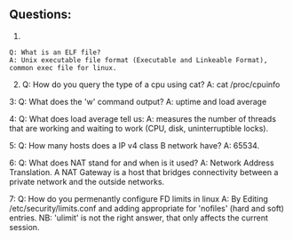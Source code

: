 ## Questions:

1. 
```
Q: What is an ELF file?
A: Unix executable file format (Executable and Linkeable Format), common exec file for linux.
```

2. Q: How do you query the type of a cpu using cat?
A: cat /proc/cpuinfo

3: Q: What does the 'w' command output?
A: uptime and load average

4: Q: What does load average tell us:
A: measures the number of threads that are working and waiting to work (CPU, disk, uninterruptible locks). 

5: Q: How many hosts does a IP v4 class B network have?
A: 65534.

6: Q: What does NAT stand for and when is  it used?
A: Network Address Translation. A NAT Gateway is a host that bridges connectivity between a private network and the outside networks.

7: Q: How do you permenantly configure FD limits in linux
A: By Editing /etc/security/limits.conf and adding appropriate for 'nofiles' (hard and soft) entries.
NB: 'ulimit' is not the right answer, that only affects the current session.
